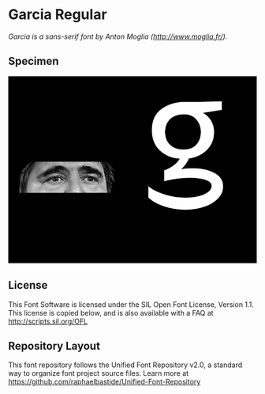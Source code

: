 # Garcia Regular

*Garcia is a sans-serif font by Anton Moglia (http://www.moglia.fr/).*

## Specimen

![specimen](/documentation/images/2.png?raw=true "Garcia")

## License

This Font Software is licensed under the SIL Open Font License, Version 1.1. 
This license is copied below, and is also available with a FAQ at 
http://scripts.sil.org/OFL

## Repository Layout

This font repository follows the Unified Font Repository v2.0, 
a standard way to organize font project source files. Learn more at 
https://github.com/raphaelbastide/Unified-Font-Repository


